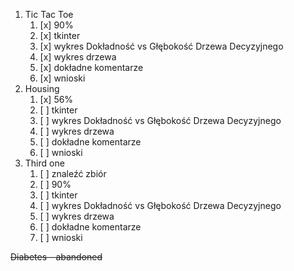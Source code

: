 1. Tic Tac Toe
   1. [x] 90%
   2. [x] tkinter
   3. [x] wykres Dokładność vs Głębokość Drzewa Decyzyjnego
   4. [x] wykres drzewa
   5. [x] dokładne komentarze
   6. [x] wnioski
2. Housing
   1. [x] 56%
   2. [ ] tkinter
   3. [ ] wykres Dokładność vs Głębokość Drzewa Decyzyjnego
   4. [ ] wykres drzewa
   5. [ ] dokładne komentarze
   6. [ ] wnioski
3. Third one
   1. [ ] znaleźć zbiór
   2. [ ] 90%
   3. [ ] tkinter
   4. [ ] wykres Dokładność vs Głębokość Drzewa Decyzyjnego
   5. [ ] wykres drzewa
   6. [ ] dokładne komentarze
   7. [ ] wnioski

~~Diabetes - abandoned~~
